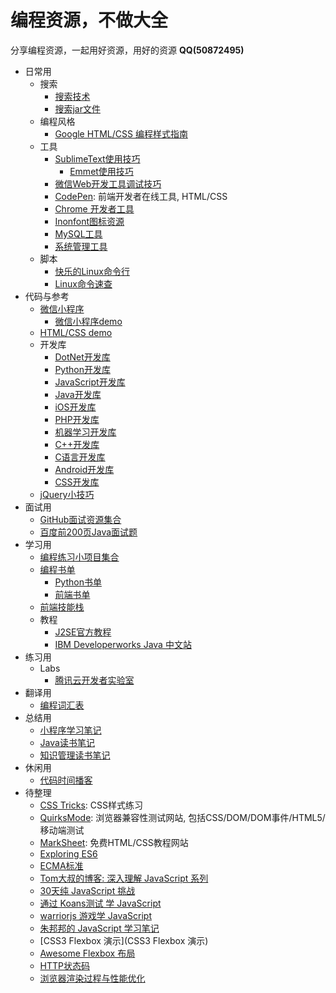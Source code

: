 # 编程资源，不做大全
分享编程资源，一起用好资源，用好的资源 **QQ(50872495)**

* 日常用
   * 搜索
      * [搜索技术](program-tool/search-skill.md)
      * [搜索jar文件](program-tool/search-jar.md)
    * 编程风格
      * [Google HTML/CSS 编程样式指南](https://tangyouhua.github.io/styleguide/htmlcssguide.html)
   * 工具
      * [SublimeText使用技巧](program-tool/sublimetext.md)
         * [Emmet使用技巧](./tool/emmet.md)
      * [微信Web开发工具调试技巧](program-tool/weixin-app-debug.md)
      * [CodePen](https://codepen.io/): 前端开发者在线工具, HTML/CSS
      * [Chrome 开发者工具](https://developers.google.cn/web/tools/chrome-devtools/)
      * [Inonfont图标资源](http://www.iconfont.cn/)
      * [MySQL工具](https://github.com/jobbole/awesome-mysql-cn)
      * [系统管理工具](https://github.com/jobbole/awesome-sysadmin-cn)
   * 脚本
      * [快乐的Linux命令行](http://billie66.github.io/TLCL/book/)
      * [Linux命令速查](http://wangchujiang.com/linux-command/)
* 代码与参考
   * [微信小程序](program-tool/weixin-app.md)
      * [微信小程序demo](https://github.com/tangyouhua/wx-mini-program-demo)
   * [HTML/CSS demo](https://github.com/tangyouhua/html-css-javascript-demo)
   * 开发库
      * [DotNet开发库](https://github.com/jobbole/awesome-dotnet-cn)
      * [Python开发库](https://github.com/jobbole/awesome-python-cn)
      * [JavaScript开发库](https://github.com/jobbole/awesome-javascript-cn)
      * [Java开发库](https://github.com/jobbole/awesome-java-cn)
      * [iOS开发库](https://github.com/jobbole/awesome-ios-cn)
      * [PHP开发库](https://github.com/jobbole/awesome-php-cn)
      * [机器学习开发库](https://github.com/jobbole/awesome-machine-learning-cn)
      * [C++开发库](https://github.com/jobbole/awesome-cpp-cn)
      * [C语言开发库](https://github.com/jobbole/awesome-c-cn)
      * [Android开发库](https://github.com/jobbole/awesome-android-cn)
      * [CSS开发库](https://github.com/jobbole/awesome-css-cn)
   * [jQuery小技巧](https://github.com/jobbole/jquery-tips-everyone-should-know)
* 面试用
   * [GitHub面试资源集合](program-interview/github-interview-collection.md)
   * [百度前200页Java面试题](program-interview/java-baidu-200.md)
* 学习用
   * [编程练习小项目集合](https://github.com/tangyouhua/ProgrammingProjectList)
   * [编程书单](https://github.com/tangyouhua/awesome-programming-books)
      * [Python书单](https://github.com/jobbole/awesome-python-books)
      * [前端书单](https://github.com/jobbole/awesome-web-dev-books)
   * [前端技能栈](https://github.com/jobbole/web-skill-set)
   * 教程
      * [J2SE官方教程](program-blog/java-oracle-learn-path.md)
      * [IBM Developerworks Java 中文站](https://www.ibm.com/developerworks/cn/java/)
* 练习用
   * Labs
      * [腾讯云开发者实验室](https://cloud.tencent.com/developer/labs)
* 翻译用
   * [编程词汇表](program-vocabulary/java.md)
* 总结用
   * [小程序学习笔记](program-blog/weixin-app/learn-weixin-app-archive.md)
  * [Java读书笔记](program-book/java.md)
  * [知识管理读书笔记](program-blog/kmcenter.md)
* 休闲用
   * [代码时间播客](program-blog/codetimecn.md)
* 待整理
   * [CSS Tricks](https://css-tricks.com/): CSS样式练习
   * [QuirksMode](https://www.quirksmode.org/): 浏览器兼容性测试网站, 包括CSS/DOM/DOM事件/HTML5/移动端测试
   * [MarkSheet](http://marksheet.io/): 免费HTML/CSS教程网站
   * [Exploring ES6](http://exploringjs.com/es6/index.html)
   * [ECMA标准](http://www.ecma-international.org/publications/standards/Ecma-262.htm)
   * [Tom大叔的博客: 深入理解 JavaScript 系列](http://www.cnblogs.com/TomXu/archive/2011/12/15/2288411.html)
   * [30天纯 JavaScript 挑战](https://github.com/wesbos/JavaScript30)
   * [通过 Koans测试 学 JavaScript](https://github.com/mrdavidlaing/javascript-koans)
   * [warriorjs 游戏学 JavaScript](https://github.com/olistic/warriorjs)
   * [朱邦邦的 JavaScript 学习笔记](https://github.com/zhubangbang/zhubangbang-javascript-notes)
   * [CSS3 Flexbox 演示](CSS3 Flexbox 演示)
   * [Awesome Flexbox 布局](https://github.com/afonsopacifer/awesome-flexbox)
   * [HTTP状态码](../program-vocabulary/http-status-codes.md)
   * [浏览器渲染过程与性能优化](https://sylvanassun.github.io/2017/10/03/2017-10-03-BrowserCriticalRenderingPath/)